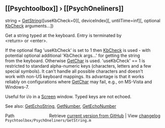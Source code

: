 ## [[Psychtoolbox]] &#8250; [[PsychOneliners]]

string = [GetString](GetString)([useKbCheck=0][, deviceIndex][, untilTime=inf][, optional [KbCheck](KbCheck) arguments...])  
  
Get a string typed at the keyboard. Entry is terminated by   
<return\> or <enter\>.  
  
If the optional flag 'useKbCheck' is set to 1 then [KbCheck](KbCheck) is used - with  
potential optional additional 'KbCheck args...' for getting the string  
from the keyboard. Otherwise [GetChar](GetChar) is used. 'useKbCheck' == 1 is  
restricted to standard alpha-numeric keys (characters, letters and a few  
special symbols). It can't handle all possible characters and doesn't  
work with non-US keyboard mappings. Its advantage is that it works  
reliably on configurations where [GetChar](GetChar) may fail, e.g., on MS-Vista and  
Windows-7.  
  
Useful for i/o in a [Screen](Screen) window. Typed keys are not echoed.  
  
See also: [GetEchoString](GetEchoString), [GetNumber](GetNumber), [GetEchoNumber](GetEchoNumber)  
  




<div class="code_header" style="text-align:right;">
  <span style="float:left;">Path&nbsp;&nbsp;</span> <span class="counter">Retrieve <a href=
  "https://raw.github.com/Psychtoolbox-3/Psychtoolbox-3/beta/Psychtoolbox/PsychOneliners/GetString.m">current version from GitHub</a> | View <a href=
  "https://github.com/Psychtoolbox-3/Psychtoolbox-3/commits/beta/Psychtoolbox/PsychOneliners/GetString.m">changelog</a></span>
</div>
<div class="code">
  <code>Psychtoolbox/PsychOneliners/GetString.m</code>
</div>

